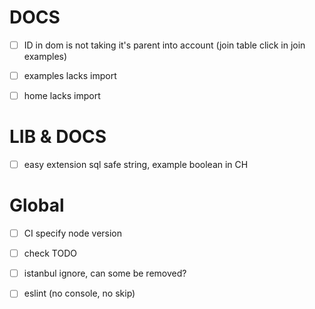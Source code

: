 # DOCS

-   [ ] ID in dom is not taking it's parent into account (join table click in join examples)

-   [ ] examples lacks import

-   [ ] home lacks import

# LIB & DOCS

-   [ ] easy extension sql safe string, example boolean in CH

# Global

-   [ ] CI specify node version

-   [ ] check TODO

-   [ ] istanbul ignore, can some be removed?

-   [ ] eslint (no console, no skip)

